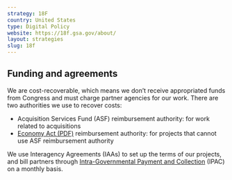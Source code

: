 ```yaml
---
strategy: 18F
country: United States
type: Digital Policy
website: https://18f.gsa.gov/about/
layout: strategies
slug: 18f
---
```


## Funding and agreements

We are cost-recoverable, which means we don’t receive appropriated
funds from Congress and must charge partner agencies for our work. There
are two authorities we use to recover costs:

- Acquisition Services Fund (ASF) reimbursement authority: for work related to acquisitions
- [Economy Act (PDF)](http://www.gc.noaa.gov/documents/mou-economyact.pdf) reimbursement authority: for projects that cannot use ASF reimbursement authority

We use Interagency Agreements (IAAs) to set up the terms of our projects, and bill partners through [Intra-Governmental Payment and Collection](https://www.fiscal.treasury.gov/fsservices/gov/acctg/ipac/ipac_home.htm) (IPAC) on a monthly basis.